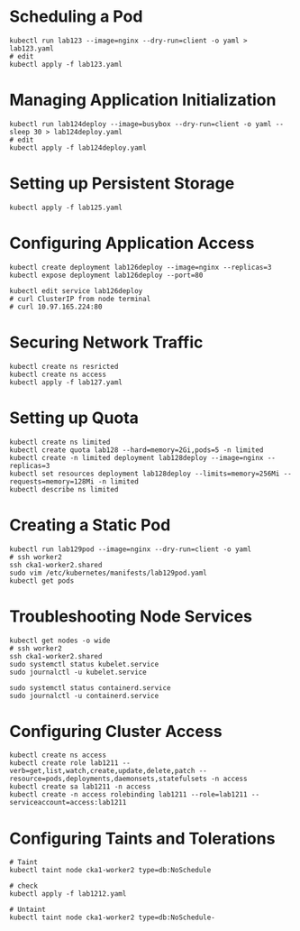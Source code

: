 # Scheduling a Pod
```shell
kubectl run lab123 --image=nginx --dry-run=client -o yaml > lab123.yaml
# edit
kubectl apply -f lab123.yaml
```

# Managing Application Initialization
```shell
kubectl run lab124deploy --image=busybox --dry-run=client -o yaml -- sleep 30 > lab124deploy.yaml
# edit
kubectl apply -f lab124deploy.yaml
```

# Setting up Persistent Storage
```shell
kubectl apply -f lab125.yaml
```

# Configuring Application Access
```shell
kubectl create deployment lab126deploy --image=nginx --replicas=3
kubectl expose deployment lab126deploy --port=80

kubectl edit service lab126deploy
# curl ClusterIP from node terminal
# curl 10.97.165.224:80
```

# Securing Network Traffic
```shell
kubectl create ns resricted
kubectl create ns access
kubectl apply -f lab127.yaml
```

# Setting up Quota
```shell
kubectl create ns limited
kubectl create quota lab128 --hard=memory=2Gi,pods=5 -n limited
kubectl create -n limited deployment lab128deploy --image=nginx --replicas=3
kubectl set resources deployment lab128deploy --limits=memory=256Mi --requests=memory=128Mi -n limited
kubectl describe ns limited
```

# Creating a Static Pod
```shell
kubectl run lab129pod --image=nginx --dry-run=client -o yaml
# ssh worker2
ssh cka1-worker2.shared
sudo vim /etc/kubernetes/manifests/lab129pod.yaml
kubectl get pods
```

# Troubleshooting Node Services
```shell
kubectl get nodes -o wide
# ssh worker2
ssh cka1-worker2.shared
sudo systemctl status kubelet.service
sudo journalctl -u kubelet.service

sudo systemctl status containerd.service
sudo journalctl -u containerd.service
```

# Configuring Cluster Access
```shell
kubectl create ns access
kubectl create role lab1211 --verb=get,list,watch,create,update,delete,patch --resource=pods,deployments,daemonsets,statefulsets -n access
kubectl create sa lab1211 -n access
kubectl create -n access rolebinding lab1211 --role=lab1211 --serviceaccount=access:lab1211
```

# Configuring Taints and Tolerations
```shell
# Taint
kubectl taint node cka1-worker2 type=db:NoSchedule

# check
kubectl apply -f lab1212.yaml

# Untaint
kubectl taint node cka1-worker2 type=db:NoSchedule-
```
